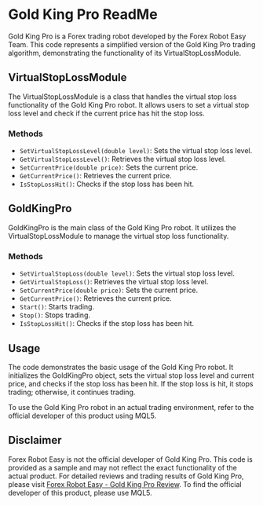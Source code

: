 # Gold King Pro ReadMe

Gold King Pro is a Forex trading robot developed by the Forex Robot Easy Team. This code represents a simplified version of the Gold King Pro trading algorithm, demonstrating the functionality of its VirtualStopLossModule.

## VirtualStopLossModule

The VirtualStopLossModule is a class that handles the virtual stop loss functionality of the Gold King Pro robot. It allows users to set a virtual stop loss level and check if the current price has hit the stop loss.

### Methods

- `SetVirtualStopLossLevel(double level)`: Sets the virtual stop loss level.
- `GetVirtualStopLossLevel()`: Retrieves the virtual stop loss level.
- `SetCurrentPrice(double price)`: Sets the current price.
- `GetCurrentPrice()`: Retrieves the current price.
- `IsStopLossHit()`: Checks if the stop loss has been hit.

## GoldKingPro

GoldKingPro is the main class of the Gold King Pro robot. It utilizes the VirtualStopLossModule to manage the virtual stop loss functionality.

### Methods

- `SetVirtualStopLoss(double level)`: Sets the virtual stop loss level.
- `GetVirtualStopLoss()`: Retrieves the virtual stop loss level.
- `SetCurrentPrice(double price)`: Sets the current price.
- `GetCurrentPrice()`: Retrieves the current price.
- `Start()`: Starts trading.
- `Stop()`: Stops trading.
- `IsStopLossHit()`: Checks if the stop loss has been hit.

## Usage

The code demonstrates the basic usage of the Gold King Pro robot. It initializes the GoldKingPro object, sets the virtual stop loss level and current price, and checks if the stop loss has been hit. If the stop loss is hit, it stops trading; otherwise, it continues trading.

To use the Gold King Pro robot in an actual trading environment, refer to the official developer of this product using MQL5.

## Disclaimer

Forex Robot Easy is not the official developer of Gold King Pro. This code is provided as a sample and may not reflect the exact functionality of the actual product. For detailed reviews and trading results of Gold King Pro, please visit [Forex Robot Easy - Gold King Pro Review](https://forexroboteasy.com/forex-robot-review/gold-king-pro-mt5-v2-7-review-enhanced-forex-software/). To find the official developer of this product, please use MQL5.
